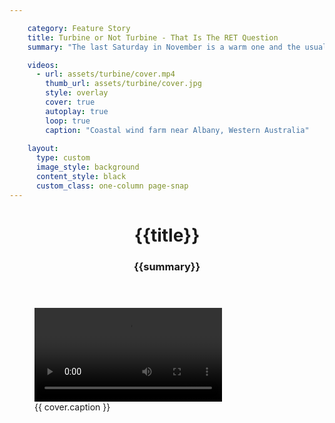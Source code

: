 ```yaml
---

    category: Feature Story
    title: Turbine or Not Turbine - That Is The RET Question
    summary: "The last Saturday in November is a warm one and the usually work-boots-only construction compound of Boco Rock Wind Farm is filled with visitors young and old. The ever-impressive women of the CWA are busy in a corner of the airy lunch room assembling mixed plates of a sandwich, half a jam-and-cream scone and a slice—a delicious bargain at $4. Nearby, Bella Cay is blowing out the candles on her 9th birthday cake, and homeschooling mother Nancy Groves is busy gathering information for a study unit devoted to renewable energy."

    videos:
      - url: assets/turbine/cover.mp4
        thumb_url: assets/turbine/cover.jpg
        style: overlay
        cover: true
        autoplay: true
        loop: true
        caption: "Coastal wind farm near Albany, Western Australia"
        
    layout:
      type: custom
      image_style: background
      content_style: black
      custom_class: one-column page-snap
---
```


<figure class='cover-area video' style="background-image: url({{ cover.thumb_url }})">
  <header>
    <h1 class='title'>{{title}}</h1>
    <h3 class='subtitle'>{{summary}}</h3>
  </header>
  <video src="{{ cover.url }}" type="video/mp4" style="background: {{ cover.thumb_url }} no-repeat; background-size: cover" data-autoplay=true loop></video>
  <figcaption>{{ cover.caption }}</figcaption>
  <a href='geo:-35.042977,117.90521?label=Albany Wind farm' class='show-map'></a>
  <!-- <a href='#page-content' class='page-scroll'><i class='icon-ios7-arrow-down'></i></a> -->
</figure>
